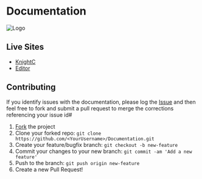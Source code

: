 # Documentation
![Logo](logo.png)

## Live Sites
* [KnightC](https://insideknightshift.github.io/Documentation/KnightC/index.htm)
* [Editor](https://InsideKnightShift.github.io/Documentation/EditorManual/EditorManual.html)

## Contributing

If you identify issues with the documentation, please log the [Issue](https://github.com/InsideKnightShift/Documentation/issues) and then feel free to fork and submit a pull request to merge the corrections referencing your issue id#

 1. [Fork](https://github.com/InsideKnightShift/Documentation/fork) the project
 2. Clone your forked repo: `git clone https://github.com/<YourUsername>/Documentation.git`
 3. Create your feature/bugfix branch: `git checkout -b new-feature`
 4. Commit your changes to your new branch: `git commit -am 'Add a new feature'`
 5. Push to the branch: `git push origin new-feature`
 6. Create a new Pull Request!
